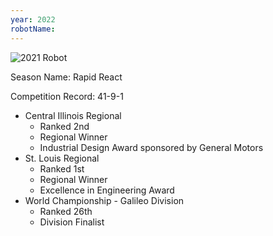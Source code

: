 ```yaml
---
year: 2022
robotName:
---
```


![2021 Robot](assets/img/general/2022_robot.png)

Season Name: Rapid React

Competition Record: 41-9-1

* Central Illinois Regional
  * Ranked 2nd
  * Regional Winner
  * Industrial Design Award sponsored by General Motors
* St. Louis Regional
  * Ranked 1st
  * Regional Winner
  * Excellence in Engineering Award
* World Championship - Galileo Division
  * Ranked 26th
  * Division Finalist
